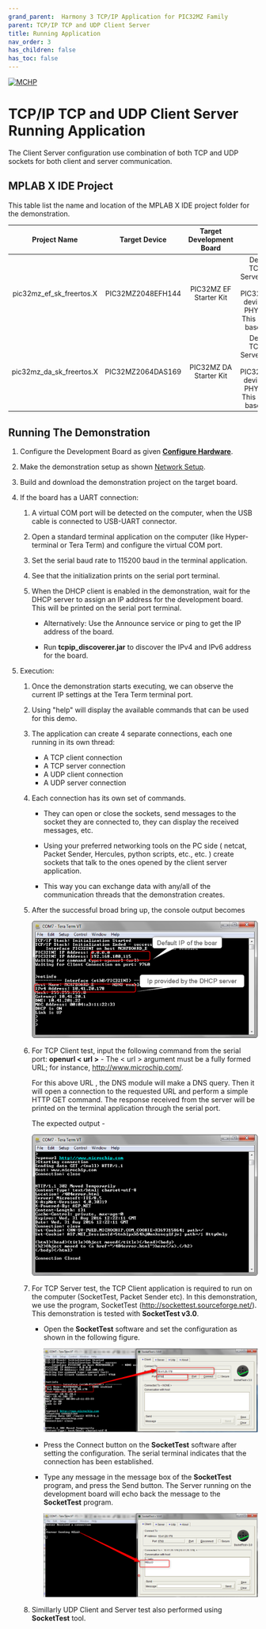 ```yaml
---
grand_parent:  Harmony 3 TCP/IP Application for PIC32MZ Family
parent: TCP/IP TCP and UDP Client Server
title: Running Application
nav_order: 3
has_children: false
has_toc: false
---
```

[![MCHP](https://www.microchip.com/ResourcePackages/Microchip/assets/dist/images/logo.png)](https://www.microchip.com)

# TCP/IP TCP and UDP Client Server Running Application
The Client Server configuration use combination of both TCP and UDP sockets for both client and server communication.

## MPLAB X IDE Project
This table list the name and location of the MPLAB X IDE project folder for the demonstration.

|Project Name|  Target Device|  Target Development Board | Description  |
|:-------------:|:---------:|:---------:|:---------:|
|pic32mz_ef_sk_freertos.X | PIC32MZ2048EFH144 | PIC32MZ EF Starter Kit | Demonstrates the TCP/IP TCP Client Server on development board with PIC32MZ2048EFH144 device and LAN8740 PHY daughter board. This implementation is based on FreeRTOS. |
|pic32mz_da_sk_freertos.X | PIC32MZ2064DAS169 | PIC32MZ DA Starter Kit | Demonstrates the TCP/IP TCP Client Server on development board with PIC32MZ2064DAS169 device and LAN8740 PHY daughter board. This implementation is based on FreeRTOS. |


## Running The Demonstration

1. Configure the Development Board as given  **[Configure Hardware](readme_hardware_configuration.md)**.

2. Make the demonstration setup as shown [Network Setup](../../readme.md).

3. Build and download the demonstration project on the target board.

4. If the board has a UART connection:

    1. A virtual COM port will be detected on the computer, when the USB cable is connected to USB-UART connector.

    2. Open a standard terminal application on the computer (like Hyper-terminal or Tera Term) and configure the virtual COM port.

    3. Set the serial baud rate to 115200 baud in the terminal application.

    4. See that the initialization prints on the serial port terminal.

    5. When the DHCP client is enabled in the demonstration, wait for the DHCP server to assign an IP address for the development board. This will be printed on the serial port terminal.

		* Alternatively: Use the Announce service or ping to get the IP address of the board.

        * Run **tcpip_discoverer.jar** to discover the IPv4 and IPv6 address for the board.
        
5. Execution:

    1. Once the demonstration starts executing,  we can observe the current IP settings at the Tera Term terminal port.

    2. Using "help" will display the available commands that can be used for this demo.

    3. The application can create 4 separate connections, each one running in its own thread:
        * A TCP client connection
        * A TCP server connection
        * A UDP client connection
        * A UDP server connection

    4. Each connection has its own set of commands.

        * They can open or close the sockets, send messages to the socket they are connected to, they can display the received messages, etc.

        * Using your preferred networking tools on the PC side ( netcat, Packet Sender, Hercules, python scripts, etc., etc. ) create sockets that talk to the ones opened by the client server application.

        * This way you can exchange data with any/all of the communication threads that the demonstration creates.

	5. After the successful broad bring up, the console output becomes

        ![tcpip_client_server_project](images/dhcp_5.png)

    6. For TCP Client test, input the following command from the serial port: **openurl < url >** - The < url > argument must be a fully formed URL; for instance, http://www.microchip.com/.

        For this above URL , the DNS module will make a DNS query. Then it will open a connection to the requested URL and perform a simple HTTP GET command.
        The response received from the server will be printed on the terminal application through the serial port.

        The expected output -

        ![tcpip_client_server_project](images/http_put_6.png)
    
    7.  For TCP Server test, the TCP Client application is required to run on the computer (SocketTest, Packet Sender etc). In this demonstration, we use the program, SocketTest (http://sockettest.sourceforge.net/). This demonstration is tested with **SocketTest v3.0**.

        * Open the **SocketTest** software and set the configuration as shown in the following figure.

            ![tcpip_tcp_client_server_project](images/enter_ip_7.png)

        *  Press the Connect button on the **SocketTest** software after setting the configuration. The serial terminal indicates that the connection has been established.
        
        * Type any message in the message box of the **SocketTest** program, and press the Send button. The Server running on the development board will echo back the message to the **SocketTest** program.

        	![tcpip_tcp_client_server_project](images/client_test_8.png)
    
    8. Simillarly UDP Client and Server test also performed using **SocketTest** tool.
